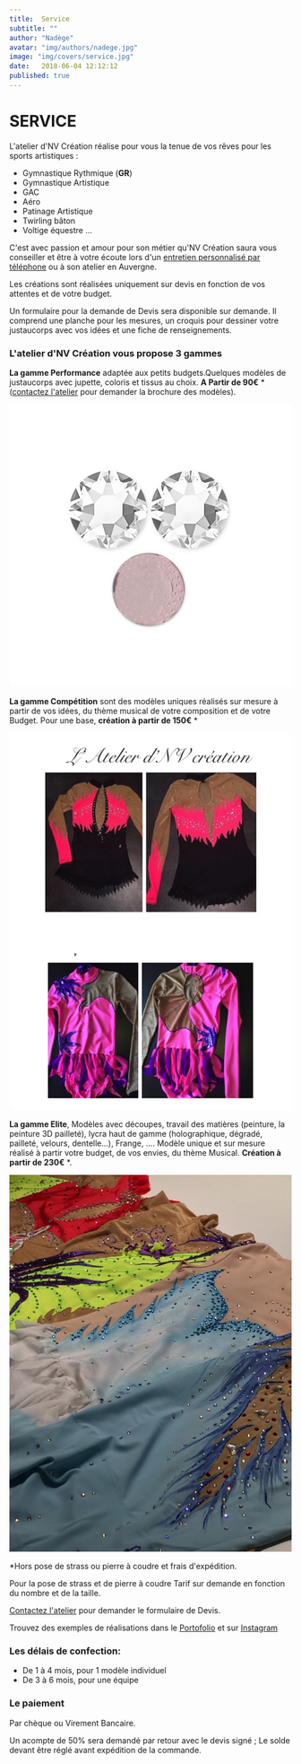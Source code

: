 ```yaml
---
title:  Service
subtitle: ""
author: "Nadège"
avatar: "img/authors/nadege.jpg"
image: "img/covers/service.jpg"
date:   2018-06-04 12:12:12
published: true
---
```


SERVICE
====
 
 
L'atelier d'NV Création réalise pour vous la tenue de vos rêves pour les sports artistiques :
 
* Gymnastique Rythmique (**GR**)
* Gymnastique Artistique
* GAC
* Aéro
* Patinage Artistique
* Twirling bâton 
* Voltige équestre ...
 
C'est avec passion et amour pour son métier qu'NV Création saura vous conseiller et être à votre écoute lors d'un [entretien personnalisé par téléphone](/#/2018/06/02/contacts) ou à son atelier en Auvergne.
 
Les créations sont réalisées uniquement sur devis en fonction de vos attentes et de votre budget.

Un formulaire pour la demande de Devis sera disponible sur demande. Il comprend une planche pour les mesures, un croquis pour dessiner votre justaucorps avec vos idées et une fiche de renseignements.
 
 
 
### L'atelier d'NV Création vous propose 3 gammes
 
**La gamme Performance** adaptée aux petits budgets.Quelques modèles de justaucorps avec jupette, coloris et tissus au choix.  **A Partir de 90€** * ([contactez l'atelier](/#/2018/06/02/contacts) pour demander la brochure des modèles).

![Gamme Performance](img/gammes/strass.jpg)

**La gamme Compétition** sont des modèles uniques réalisés sur mesure à partir de vos idées,   du thème musical de votre composition et de votre Budget. Pour une base, **création à partir de 150€** *

![Gamme Competition](img/gammes/gamme-competition.jpg)


**La gamme Elite**, Modèles avec découpes, travail des matières (peinture, la peinture 3D pailleté), lycra haut de gamme (holographique, dégradé, pailleté, velours, dentelle...), Frange, …. Modèle unique et sur mesure réalisé à partir votre budget, de vos envies, du thème Musical. **Création à partir de 230€** *.
 
![Gamme Elite](img/gammes/gamme-elite.jpg)
 
*Hors pose de strass ou pierre à coudre et frais d'expédition.
 
Pour la pose de strass et de pierre à coudre Tarif  sur demande en fonction du nombre et de la taille.
 
[Contactez l'atelier](/#/2018/06/02/contacts) pour demander le formulaire de Devis.
 

 
 
Trouvez des exemples de réalisations dans le [Portofolio](/#/2018/06/03/portofolio) et sur [Instagram](https://www.instagram.com/atelier.nvcreation)

 
### Les délais de confection:
 
* De 1 à 4 mois, pour 1 modèle individuel
* De 3 à 6 mois, pour une équipe
 
### Le paiement
 
Par chèque ou Virement Bancaire.
 
Un acompte de 50% sera demandé par retour avec le devis signé ; Le solde devant être réglé avant expédition de la commande.
 
 
 
